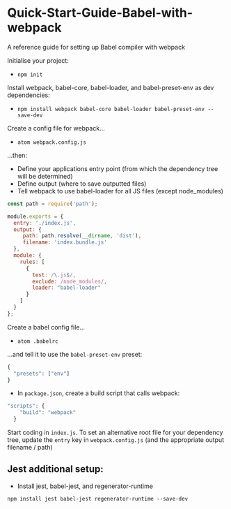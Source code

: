 # Quick-Start-Guide-Babel-with-webpack
A reference guide for setting up Babel compiler with webpack

Initialise your project:
- ```npm init```

Install webpack, babel-core, babel-loader, and babel-preset-env as dev dependencies:
- ```npm install webpack babel-core babel-loader babel-preset-env --save-dev```

Create a config file for webpack...
- ```atom webpack.config.js```

...then:
  - Define your applications entry point (from which the dependency tree will be determined)
  - Define output (where to save outputted files)
  - Tell webpack to use babel-loader for all JS files (except node_modules)
```js
const path = require('path');

module.exports = {
  entry: './index.js',
  output: {
     path: path.resolve(__dirname, 'dist'),
     filename: 'index.bundle.js'
  },
  module: {
    rules: [
      {
        test: /\.js$/,
        exclude: /node_modules/,
        loader: "babel-loader"
      }
    ]
  }
};
```

Create a babel config file...
- ```atom .babelrc```

...and tell it to use the ```babel-preset-env``` preset:

```js
{
  "presets": ["env"]
}
```

- In ```package.json```, create a build script that calls webpack:

```js
"scripts": {
    "build": "webpack"
  }
```

Start coding in ```index.js```. To set an alternative root file for your dependency tree, update the ```entry``` key in ```webpack.config.js``` (and the appropriate output filename / path)

## Jest additional setup:

- Install jest, babel-jest, and regenerator-runtime

```npm install jest babel-jest regenerator-runtime --save-dev```
